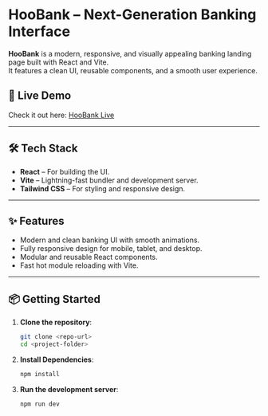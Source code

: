 # HooBank – Next-Generation Banking Interface

**HooBank** is a modern, responsive, and visually appealing banking landing page built with React and Vite.  
It features a clean UI, reusable components, and a smooth user experience.

## 🚀 Live Demo
Check it out here: [HooBank Live](https://hoo-bank-psi-coral.vercel.app/)

---

## 🛠 Tech Stack

- **React** – For building the UI.
- **Vite** – Lightning-fast bundler and development server.
- **Tailwind CSS** – For styling and responsive design.

---

## ✨ Features

- Modern and clean banking UI with smooth animations.
- Fully responsive design for mobile, tablet, and desktop.
- Modular and reusable React components.
- Fast hot module reloading with Vite.

---

## 📦 Getting Started

1. **Clone the repository**:
   ```bash
   git clone <repo-url>
   cd <project-folder>
2. **Install Dependencies**:
     ```bash
   npm install
3. **Run the development server**:
     ```bash
   npm run dev
